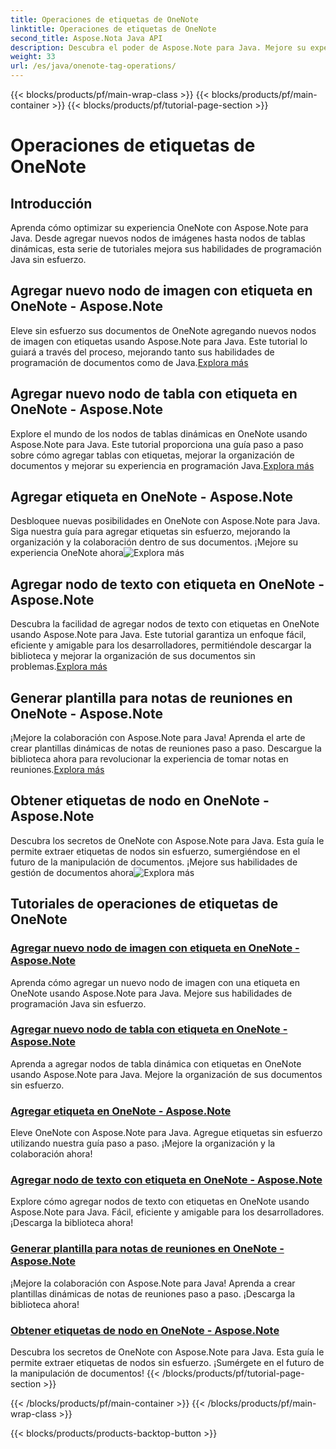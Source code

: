 ```yaml
---
title: Operaciones de etiquetas de OneNote
linktitle: Operaciones de etiquetas de OneNote
second_title: Aspose.Nota Java API
description: Descubra el poder de Aspose.Note para Java. Mejore su experiencia OneNote con guías paso a paso sobre operaciones de etiquetas, cómo agregar imágenes, tablas, nodos de texto y más.
weight: 33
url: /es/java/onenote-tag-operations/
---
```


{{< blocks/products/pf/main-wrap-class >}}
{{< blocks/products/pf/main-container >}}
{{< blocks/products/pf/tutorial-page-section >}}

# Operaciones de etiquetas de OneNote

## Introducción

Aprenda cómo optimizar su experiencia OneNote con Aspose.Note para Java. Desde agregar nuevos nodos de imágenes hasta nodos de tablas dinámicas, esta serie de tutoriales mejora sus habilidades de programación Java sin esfuerzo.

## Agregar nuevo nodo de imagen con etiqueta en OneNote - Aspose.Note

 Eleve sin esfuerzo sus documentos de OneNote agregando nuevos nodos de imagen con etiquetas usando Aspose.Note para Java. Este tutorial lo guiará a través del proceso, mejorando tanto sus habilidades de programación de documentos como de Java.[Explora más](./add-new-image-node-with-tag/)

## Agregar nuevo nodo de tabla con etiqueta en OneNote - Aspose.Note

 Explore el mundo de los nodos de tablas dinámicas en OneNote usando Aspose.Note para Java. Este tutorial proporciona una guía paso a paso sobre cómo agregar tablas con etiquetas, mejorar la organización de documentos y mejorar su experiencia en programación Java.[Explora más](./add-new-table-node-with-tag/)

## Agregar etiqueta en OneNote - Aspose.Note

 Desbloquee nuevas posibilidades en OneNote con Aspose.Note para Java. Siga nuestra guía para agregar etiquetas sin esfuerzo, mejorando la organización y la colaboración dentro de sus documentos. ¡Mejore su experiencia OneNote ahora![Explora más](./add-tag/)

## Agregar nodo de texto con etiqueta en OneNote - Aspose.Note

 Descubra la facilidad de agregar nodos de texto con etiquetas en OneNote usando Aspose.Note para Java. Este tutorial garantiza un enfoque fácil, eficiente y amigable para los desarrolladores, permitiéndole descargar la biblioteca y mejorar la organización de sus documentos sin problemas.[Explora más](./add-text-node-with-tag/)

## Generar plantilla para notas de reuniones en OneNote - Aspose.Note

¡Mejore la colaboración con Aspose.Note para Java! Aprenda el arte de crear plantillas dinámicas de notas de reuniones paso a paso. Descargue la biblioteca ahora para revolucionar la experiencia de tomar notas en reuniones.[Explora más](./generate-template-for-meeting-notes/)

## Obtener etiquetas de nodo en OneNote - Aspose.Note

 Descubra los secretos de OneNote con Aspose.Note para Java. Esta guía le permite extraer etiquetas de nodos sin esfuerzo, sumergiéndose en el futuro de la manipulación de documentos. ¡Mejore sus habilidades de gestión de documentos ahora![Explora más](./get-node-tags/)
## Tutoriales de operaciones de etiquetas de OneNote
### [Agregar nuevo nodo de imagen con etiqueta en OneNote - Aspose.Note](./add-new-image-node-with-tag/)
Aprenda cómo agregar un nuevo nodo de imagen con una etiqueta en OneNote usando Aspose.Note para Java. Mejore sus habilidades de programación Java sin esfuerzo.
### [Agregar nuevo nodo de tabla con etiqueta en OneNote - Aspose.Note](./add-new-table-node-with-tag/)
Aprenda a agregar nodos de tabla dinámica con etiquetas en OneNote usando Aspose.Note para Java. Mejore la organización de sus documentos sin esfuerzo.
### [Agregar etiqueta en OneNote - Aspose.Note](./add-tag/)
Eleve OneNote con Aspose.Note para Java. Agregue etiquetas sin esfuerzo utilizando nuestra guía paso a paso. ¡Mejore la organización y la colaboración ahora!
### [Agregar nodo de texto con etiqueta en OneNote - Aspose.Note](./add-text-node-with-tag/)
Explore cómo agregar nodos de texto con etiquetas en OneNote usando Aspose.Note para Java. Fácil, eficiente y amigable para los desarrolladores. ¡Descarga la biblioteca ahora!
### [Generar plantilla para notas de reuniones en OneNote - Aspose.Note](./generate-template-for-meeting-notes/)
¡Mejore la colaboración con Aspose.Note para Java! Aprenda a crear plantillas dinámicas de notas de reuniones paso a paso. ¡Descarga la biblioteca ahora!
### [Obtener etiquetas de nodo en OneNote - Aspose.Note](./get-node-tags/)
Descubra los secretos de OneNote con Aspose.Note para Java. Esta guía le permite extraer etiquetas de nodos sin esfuerzo. ¡Sumérgete en el futuro de la manipulación de documentos!
{{< /blocks/products/pf/tutorial-page-section >}}

{{< /blocks/products/pf/main-container >}}
{{< /blocks/products/pf/main-wrap-class >}}

{{< blocks/products/products-backtop-button >}}

